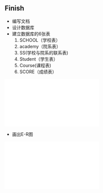 ## Finish
- 编写文档
- 设计数据库
- 建立数据库的6张表   
    1. SCHOOL（学校表）
    1. academy（院系表）
    1. SS(学校与院系的联系表)
    1. Student（学生表）
    1. Course(课程表)
    1. SCORE（成绩表）
    
![表的结构](../stu/db.md)
 - 画出E-R图  
 
![E-R图](./stu/E-R.md) 
    
